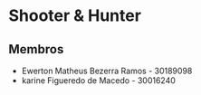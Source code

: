 # Shooter & Hunter

## Membros

- Ewerton Matheus Bezerra Ramos - 30189098
- karine Figueredo de Macedo - 30016240
